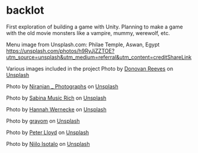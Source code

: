 # backlot
First exploration of building a game with Unity. Planning to make a game with the old movie monsters like a vampire, mummy, werewolf, etc.

Menu image from Unsplash.com: Philae Temple, Aswan, Egypt
https://unsplash.com/photos/h9RyJjZZTOE?utm_source=unsplash&utm_medium=referral&utm_content=creditShareLink

Various images included in the project
Photo by <a href="https://unsplash.com/@donnehhhh?utm_content=creditCopyText&utm_medium=referral&utm_source=unsplash">Donovan Reeves</a> on <a href="https://unsplash.com/photos/gargoyle-statue-gZzUo--BTZ4?utm_content=creditCopyText&utm_medium=referral&utm_source=unsplash">Unsplash</a>

Photo by <a href="https://unsplash.com/@niranjan_photographs?utm_content=creditCopyText&utm_medium=referral&utm_source=unsplash">Niranjan _ Photographs</a> on <a href="https://unsplash.com/photos/red-and-white-moon-illustration-TuZqmJVAHX0?utm_content=creditCopyText&utm_medium=referral&utm_source=unsplash">Unsplash</a>

Photo by <a href="https://unsplash.com/@sabinamusicrich?utm_content=creditCopyText&utm_medium=referral&utm_source=unsplash">Sabina Music Rich</a> on <a href="https://unsplash.com/photos/grayscale-photo-of-person-wearing-mask-OJy0JHnoUZQ?utm_content=creditCopyText&utm_medium=referral&utm_source=unsplash">Unsplash</a>

Photo by <a href="https://unsplash.com/@hannahwernecke?utm_content=creditCopyText&utm_medium=referral&utm_source=unsplash">Hannah Wernecke</a> on <a href="https://unsplash.com/photos/gray-concrete-statue-of-man-Pv7OUzGbIgA?utm_content=creditCopyText&utm_medium=referral&utm_source=unsplash">Unsplash</a>

Photo by <a href="https://unsplash.com/@grayom?utm_content=creditCopyText&utm_medium=referral&utm_source=unsplash">grayom</a> on <a href="https://unsplash.com/photos/a-black-and-white-photo-of-an-old-building-J2SqaNKGaHE?utm_content=creditCopyText&utm_medium=referral&utm_source=unsplash">Unsplash</a>

Photo by <a href="https://unsplash.com/@plloyd?utm_content=creditCopyText&utm_medium=referral&utm_source=unsplash">Peter Lloyd</a> on <a href="https://unsplash.com/photos/a-mountain-covered-in-fog-with-trees-in-the-foreground-rRWyOn9gat4?utm_content=creditCopyText&utm_medium=referral&utm_source=unsplash">Unsplash</a>

Photo by <a href="https://unsplash.com/@niiloi?utm_content=creditCopyText&utm_medium=referral&utm_source=unsplash">Niilo Isotalo</a> on <a href="https://unsplash.com/photos/brown-tree-trunks-lot--BZc9Ee1qo0?utm_content=creditCopyText&utm_medium=referral&utm_source=unsplash">Unsplash</a>
